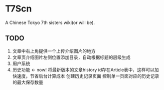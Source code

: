 # T7Scn

A Chinese Tokyo 7th sisters wiki(or will be). 

## TODO

1. 文章中右上角提供一个上传介绍图片的地方
1. 文章页介绍图片左侧位置添加目录，自动根据标题的层级生成
1. 用户系统
1. 历史功能 <- now!
  将最新版本的文章history id存在Article表中，这样可以加快速度，节省后台计算成本
  创建历史记录页面
  控制单一页面对应的历史记录的最大保存数量